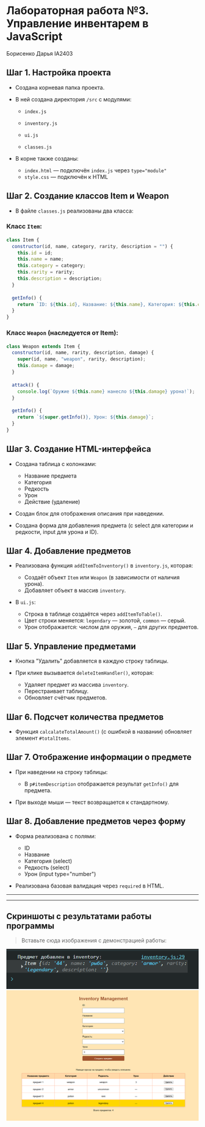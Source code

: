 # Лабораторная работа №3. Управление инвентарем в JavaScript

Борисенко Дарья IA2403

## Шаг 1. Настройка проекта

* Создана корневая папка проекта.
* В ней создана директория `/src` с модулями:

  * `index.js`
  * `inventory.js`
  * `ui.js`
  
  * `classes.js`
* В корне также созданы:

  * `index.html` — подключён `index.js` через `type="module"`
  * `style.css` — подключён к HTML

## Шаг 2. Создание классов Item и Weapon

* В файле `classes.js` реализованы два класса:

### Класс `Item`:

```javascript
class Item {
  constructor(id, name, category, rarity, description = "") {
    this.id = id;
    this.name = name;
    this.category = category;
    this.rarity = rarity;
    this.description = description;
  }

  getInfo() {
    return `ID: ${this.id}, Название: ${this.name}, Категория: ${this.category}, Редкость: ${this.rarity}, Описание: ${this.description}`;
  }
}
```

### Класс `Weapon` (наследуется от Item):

```javascript
class Weapon extends Item {
  constructor(id, name, rarity, description, damage) {
    super(id, name, "weapon", rarity, description);
    this.damage = damage;
  }

  attack() {
    console.log(`Оружие ${this.name} нанесло ${this.damage} урона!`);
  }

  getInfo() {
    return `${super.getInfo()}, Урон: ${this.damage}`;
  }
}
```

## Шаг 3. Создание HTML-интерфейса

* Создана таблица с колонками:

  * Название предмета
  * Категория
  * Редкость
  * Урон
  * Действие (удаление)

* Создан блок для отображения описания при наведении.

* Создана форма для добавления предмета (с select для категории и редкости, input для урона и ID).

## Шаг 4. Добавление предметов

* Реализована функция `addItemToInventory()` в `inventory.js`, которая:

  * Создаёт объект `Item` или `Weapon` (в зависимости от наличия урона).
  * Добавляет объект в массив `inventory`.

* В `ui.js`:

  * Строка в таблице создаётся через `addItemToTable()`.
  * Цвет строки меняется: `legendary` — золотой, `common` — серый.
  * Урон отображается: числом для оружия, `—` для других предметов.

## Шаг 5. Управление предметами

* Кнопка "Удалить" добавляется в каждую строку таблицы.
* При клике вызывается `deleteItemHandler()`, которая:

  * Удаляет предмет из массива `inventory`.
  * Перестраивает таблицу.
  * Обновляет счётчик предметов.

## Шаг 6. Подсчет количества предметов

* Функция `calcalateTotalAmount()` (с ошибкой в названии) обновляет элемент `#totalItems`.

## Шаг 7. Отображение информации о предмете

* При наведении на строку таблицы:

  * В `p#itemDescription` отображается результат `getInfo()` для предмета.
* При выходе мыши — текст возвращается к стандартному.

## Шаг 8. Добавление предметов через форму

* Форма реализована с полями:

  * ID
  * Название
  * Категория (select)
  * Редкость (select)
  * Урон (input type="number")

* Реализована базовая валидация через `required` в HTML.


---


---

## Скриншоты с результатами работы программы

> Вставьте сюда изображения с демонстрацией работы:

 ![Добавление предмета](images/screenshot_1.png)
 ![Удаление предмета](images/screenshot_2.png)

